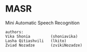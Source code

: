 # MASR
Mini Automatic Speech Recognition


    authors:
    Vika Shonia         (shoniavika)
    Lasha Qitiashvili   (lkito)
    Zviad Nozadze       (zvikiNozadze)
